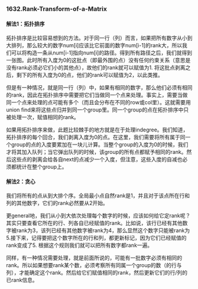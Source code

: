 ### 1632.Rank-Transform-of-a-Matrix

#### 解法1：拓扑排序
拓扑排序是比较容易想到的方法。对于同一行（列）而言，如果把所有数字从小到大排列，那么较大的数字num[i]应该比它前面的数字num[i-1]的rank大，所以我们可以将构造一条从num[i-1]指向num[i]的路径。得到所有路径之后，我们就得到一张图。此时所有入度为0的这批点（即最外围的点）没有任何约束关系（意思是没有rank必须必它们小的其他点），故他们的rank就可以赋值为1. 将这批点剥离之后，剩下的所有入度为0的点，他们的rank可以赋值为2，以此类推。

但是有一种情况，就是同一行（列）中，如果有相同的数字，那么他们必须有相同的rank，因此在拓扑排序中需要把它们当做同一个点来处理。事实上，需要当做同一个点来处理的点可能有多个（而且会分布在不同的row或col里）。这就需要用union find来将这些点归并到同一个group里。同一个group的点在拓扑排序中只被处理一次，赋值相同的rank。

如果用拓扑排序来做，此题比较棘手的地方就是在于处理indegree。我们知道，拓扑排序的每个回合，我们剥离入度为0的点。在这里，我们需要将所有属于同一个group的点的入度要累加在一块儿计算。当整个group的入度为0的时候，我们才将其加入队列；当它弹出队列的时候，该group的所有点都赋予相同的rank。然后这些点的剥离会给各自next的点减少一个入度，但注意，这些入度的自减也必须都统计在整个group上。

#### 解法2：贪心
我们将所有的点从到大排个序。全局最小点自然rank是1，并且对于该点所在行和列的其他数字，它们的rank必然要从2开始。

更general地，我们从小到大依次处理每个数字的时候，应该如何给它定rank呢？其实只要查看它所在的行、列各自已经赋值的rank。比如说，该行已经有其他数字被rank为3，该列已经有其他数字被rank为4，那么显然这个数字只能被rank为5.接下来，记得要把这个数字所在的行和列，都更新标记，因为它们已经赋值的rank变成了5. 根据这个规则我们就可以把所有数字都rank一遍。

同样，有一种情况需要处理，就是前面所说的，可能有一批数字必须有相同的rank。所以如果想要rank某个数，必须考察所有同属一个group的数（的行与列），才能确定这个rank。然后给它们赋值相同的rank，然后更新它们的行/列的已rank信息。

